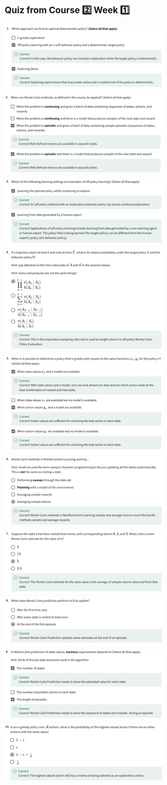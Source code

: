 
# Quiz from Course :two: Week :one:

![](imgs_quizzes/c2w1q1.png)

![](imgs_quizzes/c2w1q2.png)

![](imgs_quizzes/c2w1q3.png)

![](imgs_quizzes/c2w1q4.png)

![](imgs_quizzes/c2w1q5.png)

![](imgs_quizzes/c2w1q6.png)

![](imgs_quizzes/c2w1q7.png)

![](imgs_quizzes/c2w1q8.png)

![](imgs_quizzes/c2w1q9.png)

![](imgs_quizzes/c2w1q10.png)